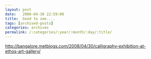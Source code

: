 ```yaml
---
layout: post
date:	2008-04-30 22:59:00
title:  Good to see....
tags: [archived-posts]
categories: archives
permalink: /:categories/:year/:month/:day/:title/
---
```

http://bangalore.metblogs.com/2008/04/30/calligraphy-exhibition-at-ethos-art-gallery/
